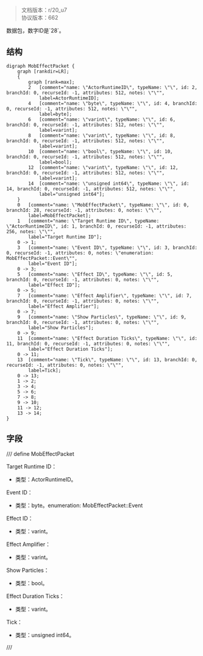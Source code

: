 # <!-- md:samp MobEffectPacket -->

> 文档版本：r/20_u7<br/>协议版本：662

<!-- md:samp MobEffectPacket -->数据包，数字ID是`28`。

## 结构

```viz
digraph MobEffectPacket {
	graph [rankdir=LR];
	{
		graph [rank=max];
		2	[comment="name: \"ActorRuntimeID\", typeName: \"\", id: 2, branchId: 0, recurseId: -1, attributes: 512, notes: \"\"",
			label=ActorRuntimeID];
		4	[comment="name: \"byte\", typeName: \"\", id: 4, branchId: 0, recurseId: -1, attributes: 512, notes: \"\"",
			label=byte];
		6	[comment="name: \"varint\", typeName: \"\", id: 6, branchId: 0, recurseId: -1, attributes: 512, notes: \"\"",
			label=varint];
		8	[comment="name: \"varint\", typeName: \"\", id: 8, branchId: 0, recurseId: -1, attributes: 512, notes: \"\"",
			label=varint];
		10	[comment="name: \"bool\", typeName: \"\", id: 10, branchId: 0, recurseId: -1, attributes: 512, notes: \"\"",
			label=bool];
		12	[comment="name: \"varint\", typeName: \"\", id: 12, branchId: 0, recurseId: -1, attributes: 512, notes: \"\"",
			label=varint];
		14	[comment="name: \"unsigned int64\", typeName: \"\", id: 14, branchId: 0, recurseId: -1, attributes: 512, notes: \"\"",
			label="unsigned int64"];
	}
	0	[comment="name: \"MobEffectPacket\", typeName: \"\", id: 0, branchId: 28, recurseId: -1, attributes: 0, notes: \"\"",
		label=MobEffectPacket];
	1	[comment="name: \"Target Runtime ID\", typeName: \"ActorRuntimeID\", id: 1, branchId: 0, recurseId: -1, attributes: 256, notes: \"\"",
		label="Target Runtime ID"];
	0 -> 1;
	3	[comment="name: \"Event ID\", typeName: \"\", id: 3, branchId: 0, recurseId: -1, attributes: 0, notes: \"enumeration: MobEffectPacket::Event\"",
		label="Event ID"];
	0 -> 3;
	5	[comment="name: \"Effect ID\", typeName: \"\", id: 5, branchId: 0, recurseId: -1, attributes: 0, notes: \"\"",
		label="Effect ID"];
	0 -> 5;
	7	[comment="name: \"Effect Amplifier\", typeName: \"\", id: 7, branchId: 0, recurseId: -1, attributes: 0, notes: \"\"",
		label="Effect Amplifier"];
	0 -> 7;
	9	[comment="name: \"Show Particles\", typeName: \"\", id: 9, branchId: 0, recurseId: -1, attributes: 0, notes: \"\"",
		label="Show Particles"];
	0 -> 9;
	11	[comment="name: \"Effect Duration Ticks\", typeName: \"\", id: 11, branchId: 0, recurseId: -1, attributes: 0, notes: \"\"",
		label="Effect Duration Ticks"];
	0 -> 11;
	13	[comment="name: \"Tick\", typeName: \"\", id: 13, branchId: 0, recurseId: -1, attributes: 0, notes: \"\"",
		label=Tick];
	0 -> 13;
	1 -> 2;
	3 -> 4;
	5 -> 6;
	7 -> 8;
	9 -> 10;
	11 -> 12;
	13 -> 14;
}

```

## 字段

/// define
MobEffectPacket

Target Runtime ID：[<!-- md:samp ActorRuntimeID -->](../types/actorruntimeid.md)

- 类型：ActorRuntimeID。

Event ID：<!-- md:samp byte -->

- 类型：byte。enumeration: MobEffectPacket::Event

Effect ID：<!-- md:samp varint -->

- 类型：varint。

Effect Amplifier：<!-- md:samp varint -->

- 类型：varint。

Show Particles：<!-- md:samp bool -->

- 类型：bool。

Effect Duration Ticks：<!-- md:samp varint -->

- 类型：varint。

Tick：<!-- md:samp unsigned int64 -->

- 类型：unsigned int64。


///

